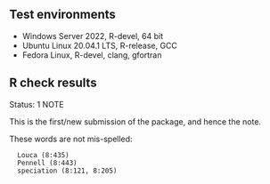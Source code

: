 ## Test environments

* Windows Server 2022, R-devel, 64 bit
* Ubuntu Linux 20.04.1 LTS, R-release, GCC
* Fedora Linux, R-devel, clang, gfortran

## R check results

Status: 1 NOTE

This is the first/new submission of the package, and hence the note.

These words are not mis-spelled:

```Possibly mis-spelled words in DESCRIPTION:
  Louca (8:435)
  Pennell (8:443)
  speciation (8:121, 8:205)
```